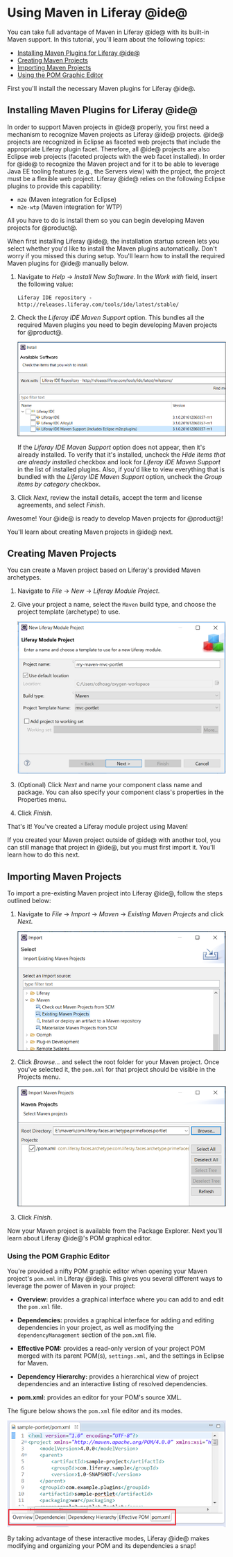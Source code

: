 # Using Maven in Liferay @ide@ [](id=using-maven-in-liferay-ide)

You can take full advantage of Maven in Liferay @ide@ with its built-in Maven
support. In this tutorial, you'll learn about the following topics:

- [Installing Maven Plugins for Liferay @ide@](#installing-maven-plugins-for-liferay-ide)
- [Creating Maven Projects](#creating-maven-projects)
- [Importing Maven Projects](#importing-maven-projects)
- [Using the POM Graphic Editor](#using-the-pom-graphic-editor)

First you'll install the necessary Maven plugins for Liferay @ide@.

## Installing Maven Plugins for Liferay @ide@ [](id=installing-maven-plugins-for-liferay-ide)

In order to support Maven projects in @ide@ properly, you first need a mechanism
to recognize Maven projects as Liferay @ide@ projects. @ide@ projects are
recognized in Eclipse as faceted web projects that include the appropriate
Liferay plugin facet. Therefore, all @ide@ projects are also Eclipse web
projects (faceted projects with the web facet installed). In order for @ide@
to recognize the Maven project and for it to be able to leverage Java EE tooling
features (e.g., the Servers view) with the project, the project must be a
flexible web project. Liferay @ide@ relies on the following Eclipse plugins to
provide this capability:

- `m2e` (Maven integration for Eclipse)
- `m2e-wtp` (Maven integration for WTP)

All you have to do is install them so you can begin developing Maven projects
for @product@.

When first installing Liferay @ide@, the installation startup screen lets you
select whether you'd like to install the Maven plugins automatically. Don't
worry if you missed this during setup. You'll learn how to install the required
Maven plugins for @ide@ manually below.

1.  Navigate to *Help* &rarr; *Install New Software*. In the *Work with* field,
    insert the following value:

        Liferay IDE repository - http://releases.liferay.com/tools/ide/latest/stable/

2.  Check the *Liferay IDE Maven Support* option. This bundles all the required
    Maven plugins you need to begin developing Maven projects for @product@.

    ![Figure 1: You can install all the necessary Maven plugins for @ide@ by installing the *Liferay IDE Maven Support* option.](../../../images/maven-install-ide-plugins.png)

    If the *Liferay IDE Maven Support* option does not appear, then it's already
    installed. To verify that it's installed, uncheck the *Hide items that are
    already installed* checkbox and look for *Liferay IDE Maven Support* in the
    list of installed plugins. Also, if you'd like to view everything that is
    bundled with the *Liferay IDE Maven Support* option, uncheck the *Group
    items by category* checkbox.

3.  Click *Next*, review the install details, accept the term and license
    agreements, and select *Finish*.

<!--
Both Maven and Eclipse have their own standard build project lifecycles that are
independent from each other. For both to work together and run seamlessly within
Liferay IDE, a lifecycle mapping is required to link both lifecycles into one
combined lifecycle. Normally, this would have to be done manually by the user.
Fortunately, the m2e-liferay plugin combines the lifecycle metadata mapping and
Eclipse build lifecycles, to provide a seamless user experience. The lifecycle
mappings for your project can be viewed by right-clicking your project and
selecting Properties &rarr; Maven &rarr; Lifecycle Mapping.
-->

<!-- Find out if Maven Lifecycle Mapping still works properly in IDE. -Cody -->

Awesome! Your @ide@ is ready to develop Maven projects for @product@!

You'll learn about creating Maven projects in @ide@ next.

## Creating Maven Projects [](id=creating-maven-projects)

You can create a Maven project based on Liferay's provided Maven archetypes.

1.  Navigate to *File* &rarr; *New* &rarr; *Liferay Module Project*.

2.  Give your project a name, select the `Maven` build type, and choose the
    project template (archetype) to use.

    ![Figure 2: The New Liferay Module Project wizard lets you generate a Maven project.](../../../images/create-maven-ide-project.png)

3.  (Optional) Click *Next* and name your component class name and package. You
    can also specify your component class's properties in the Properties menu.

4.  Click *Finish*.

That's it! You've created a Liferay module project using Maven!

If you created your Maven project outside of @ide@ with another tool, you can
still manage that project in @ide@, but you must first import it. You'll learn
how to do this next.

## Importing Maven Projects [](id=importing-maven-projects)

To import a pre-existing Maven project into Liferay @ide@, follow the steps
outlined below:

1.  Navigate to *File* &rarr; *Import* &rarr; *Maven* &rarr; *Existing Maven
    Projects* and click *Next*.

    ![Figure 3: @ide@ offers the Maven folder in the Import wizard.](../../../images/import-maven-project.png)

2.  Click *Browse...* and select the root folder for your Maven project. Once
    you've selected it, the `pom.xml` for that project should be visible in the
    Projects menu.

    ![Figure 4: Use the Import Maven Projects wizard to import your pre-existing project.](../../../images/select-maven-import.png)

3.  Click *Finish*.

Now your Maven project is available from the Package Explorer. Next you'll learn
about Liferay @ide@'s POM graphical editor.

### Using the POM Graphic Editor [](id=using-the-pom-graphic-editor)

You're provided a nifty POM graphic editor when opening your Maven project's
`pom.xml` in Liferay @ide@. This gives you several different ways to leverage
the power of Maven in your project:

- **Overview:** provides a graphical interface where you can add to and edit the
  `pom.xml` file.

- **Dependencies:** provides a graphical interface for adding and editing
  dependencies in your project, as well as modifying the `dependencyManagement`
  section of the `pom.xml` file.

- **Effective POM:** provides a read-only version of your project POM merged
  with its parent POM(s), `settings.xml`, and the settings in Eclipse for Maven.

- **Dependency Hierarchy:** provides a hierarchical view of project dependencies
  and an interactive listing of resolved dependencies.

- **pom.xml:** provides an editor for your POM's source XML.

The figure below shows the `pom.xml` file editor and its modes.

![Figure 5: Liferay @ide@ provides five interactive modes to help you edit and organize your POM..](../../../images/pom-editor-features.png)

By taking advantage of these interactive modes, Liferay @ide@ makes modifying
and organizing your POM and its dependencies a snap! 

